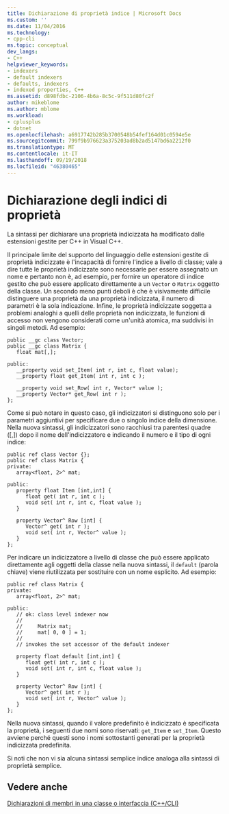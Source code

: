 ```yaml
---
title: Dichiarazione di proprietà indice | Microsoft Docs
ms.custom: ''
ms.date: 11/04/2016
ms.technology:
- cpp-cli
ms.topic: conceptual
dev_langs:
- C++
helpviewer_keywords:
- indexers
- default indexers
- defaults, indexers
- indexed properties, C++
ms.assetid: d898fdbc-2106-4b6a-8c5c-9f511d80fc2f
author: mikeblome
ms.author: mblome
ms.workload:
- cplusplus
- dotnet
ms.openlocfilehash: a6917742b285b3700548b54fef164d01c0594e5e
ms.sourcegitcommit: 799f9b976623a375203ad8b2ad5147bd6a2212f0
ms.translationtype: MT
ms.contentlocale: it-IT
ms.lasthandoff: 09/19/2018
ms.locfileid: "46380465"
---
```

# <a name="property-index-declaration"></a>Dichiarazione degli indici di proprietà

La sintassi per dichiarare una proprietà indicizzata ha modificato dalle estensioni gestite per C++ in Visual C++.

Il principale limite del supporto del linguaggio delle estensioni gestite di proprietà indicizzate è l'incapacità di fornire l'indice a livello di classe; vale a dire tutte le proprietà indicizzate sono necessarie per essere assegnato un nome e pertanto non è, ad esempio, per fornire un operatore di indice gestito che può essere applicato direttamente a un `Vector` o `Matrix` oggetto della classe. Un secondo meno punti deboli è che è visivamente difficile distinguere una proprietà da una proprietà indicizzata, il numero di parametri è la sola indicazione. Infine, le proprietà indicizzate soggetta a problemi analoghi a quelli delle proprietà non indicizzata, le funzioni di accesso non vengono considerati come un'unità atomica, ma suddivisi in singoli metodi.  Ad esempio:

```
public __gc class Vector;
public __gc class Matrix {
   float mat[,];

public:
   __property void set_Item( int r, int c, float value);
   __property float get_Item( int r, int c );

   __property void set_Row( int r, Vector* value );
   __property Vector* get_Row( int r );
};
```

Come si può notare in questo caso, gli indicizzatori si distinguono solo per i parametri aggiuntivi per specificare due o singolo indice della dimensione. Nella nuova sintassi, gli indicizzatori sono racchiusi tra parentesi quadre ([,]) dopo il nome dell'indicizzatore e indicando il numero e il tipo di ogni indice:

```
public ref class Vector {};
public ref class Matrix {
private:
   array<float, 2>^ mat;

public:
   property float Item [int,int] {
      float get( int r, int c );
      void set( int r, int c, float value );
   }

   property Vector^ Row [int] {
      Vector^ get( int r );
      void set( int r, Vector^ value );
   }
};
```

Per indicare un indicizzatore a livello di classe che può essere applicato direttamente agli oggetti della classe nella nuova sintassi, il `default` (parola chiave) viene riutilizzata per sostituire con un nome esplicito. Ad esempio:

```
public ref class Matrix {
private:
   array<float, 2>^ mat;

public:
   // ok: class level indexer now
   //
   //     Matrix mat;
   //     mat[ 0, 0 ] = 1;
   //
   // invokes the set accessor of the default indexer

   property float default [int,int] {
      float get( int r, int c );
      void set( int r, int c, float value );
   }

   property Vector^ Row [int] {
      Vector^ get( int r );
      void set( int r, Vector^ value );
   }
};
```

Nella nuova sintassi, quando il valore predefinito è indicizzato è specificata la proprietà, i seguenti due nomi sono riservati: `get_Item` e `set_Item`. Questo avviene perché questi sono i nomi sottostanti generati per la proprietà indicizzata predefinita.

Si noti che non vi sia alcuna sintassi semplice indice analoga alla sintassi di proprietà semplice.

## <a name="see-also"></a>Vedere anche

[Dichiarazioni di membri in una classe o interfaccia (C++/CLI)](../dotnet/member-declarations-within-a-class-or-interface-cpp-cli.md)
